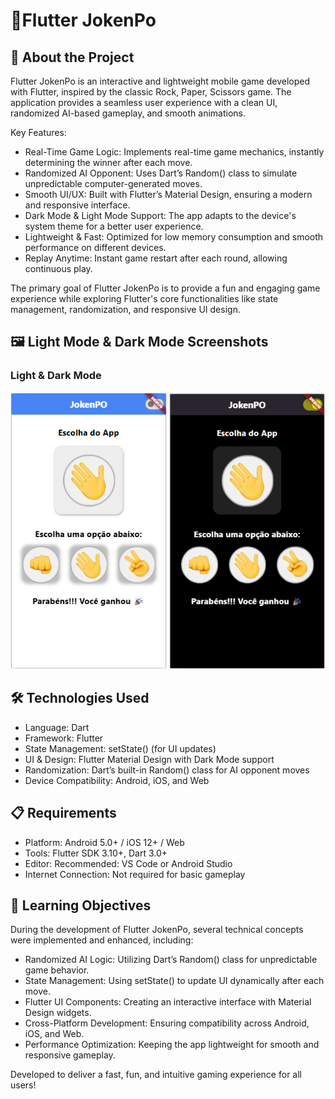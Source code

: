 # 📱Flutter JokenPo

## 🚀 About the Project
Flutter JokenPo is an interactive and lightweight mobile game developed with Flutter, inspired by the classic Rock, Paper, Scissors game. The application provides a seamless user experience with a clean UI, randomized AI-based gameplay, and smooth animations.

Key Features:

- Real-Time Game Logic: Implements real-time game mechanics, instantly determining the winner after each move.
- Randomized AI Opponent: Uses Dart’s Random() class to simulate unpredictable computer-generated moves.
- Smooth UI/UX: Built with Flutter’s Material Design, ensuring a modern and responsive interface.
- Dark Mode & Light Mode Support: The app adapts to the device's system theme for a better user experience.
- Lightweight & Fast: Optimized for low memory consumption and smooth performance on different devices.
- Replay Anytime: Instant game restart after each round, allowing continuous play.

The primary goal of Flutter JokenPo is to provide a fun and engaging game experience while exploring Flutter's core functionalities like state management, randomization, and responsive UI design.


## 🖼 Light Mode & Dark Mode Screenshots

### Light & Dark Mode  
<p>
  <img src="Flutter-JokenPo/images/lightMode.png" width="250">
  <img src="Flutter-JokenPo/images/darkMode.png" width="250">
</p>


## 🛠 Technologies Used
- Language: Dart
- Framework: Flutter
- State Management: setState() (for UI updates)
- UI & Design: Flutter Material Design with Dark Mode support
- Randomization: Dart’s built-in Random() class for AI opponent moves
- Device Compatibility: Android, iOS, and Web

## 📋 Requirements
- Platform: Android 5.0+ / iOS 12+ / Web
- Tools: Flutter SDK 3.10+, Dart 3.0+
- Editor: Recommended: VS Code or Android Studio
- Internet Connection: Not required for basic gameplay

## 🎯 Learning Objectives
During the development of Flutter JokenPo, several technical concepts were implemented and enhanced, including:

- Randomized AI Logic: Utilizing Dart’s Random() class for unpredictable game behavior.
- State Management: Using setState() to update UI dynamically after each move.
- Flutter UI Components: Creating an interactive interface with Material Design widgets.
- Cross-Platform Development: Ensuring compatibility across Android, iOS, and Web.
- Performance Optimization: Keeping the app lightweight for smooth and responsive gameplay.

Developed to deliver a fast, fun, and intuitive gaming experience for all users!
